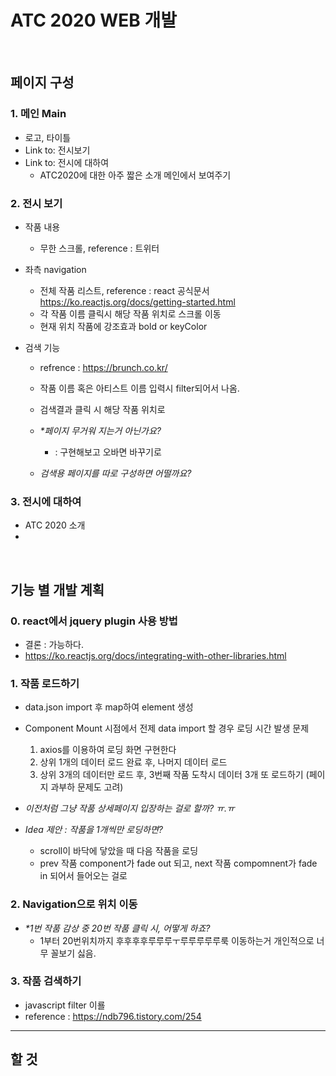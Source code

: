 # ATC 2020 WEB 개발
<br/>


## 페이지 구성
### 1. 메인 Main
- 로고, 타이틀
- Link to: 전시보기
- Link to: 전시에 대하여
    - ATC2020에 대한 아주 짧은 소개 메인에서 보여주기

### 2. 전시 보기
- 작품 내용
    - 무한 스크롤, reference : 트위터

- 좌측 navigation
    - 전체 작품 리스트, reference : react 공식문서 https://ko.reactjs.org/docs/getting-started.html
    - 각 작품 이름 클릭시 해당 작품 위치로 스크롤 이동
    - 현재 위치 작품에 강조효과 bold or keyColor


- 검색 기능
    - refrence : https://brunch.co.kr/
    - 작품 이름 혹은 아티스트 이름 입력시 filter되어서 나옴.
    - 검색결과 클릭 시 해당 작품 위치로

    - _*페이지 무거워 지는거 아닌가요?_
        - : 구현해보고 오바면 바꾸기로 
    - _검색용 페이지를 따로 구성하면 어떨까요?_

### 3. 전시에 대하여
- ATC 2020 소개
- 

<br/>

## 기능 별 개발 계획
### 0. react에서 jquery plugin 사용 방법
- 결론 : 가능하다.
- https://ko.reactjs.org/docs/integrating-with-other-libraries.html

### 1. 작품 로드하기
- data.json import 후 map하여 element 생성
- Component Mount 시점에서 전제 data import 할 경우 로딩 시간 발생 문제
    1. axios를 이용하여 로딩 화면 구현한다
    2. 상위 1개의 데이터 로드 완료 후, 나머지 데이터 로드
    3. 상위 3개의 데이터만 로드 후, 3번째 작품 도착시 데이터 3개 또 로드하기 (페이지 과부하 문제도 고려)

- _이전처럼 그냥 작품 상세페이지 입장하는 걸로 할까? ㅠ.ㅠ_

- _Idea 제안 : 작품을 1개씩만 로딩하면?_
    - scroll이 바닥에 닿았을 때 다음 작품을 로딩
    - prev 작품 component가 fade out 되고, next 작품 compomnent가 fade in 되어서 들어오는 걸로

### 2. Navigation으로 위치 이동
- _*1번 작품 감상 중 20번 작품 클릭   시, 어떻게 하죠?_
    - 1부터 20번위치까지 후후후후루루루ㅜ루루루루루룩 이동하는거 개인적으로 너무 꼴보기 싫음.

### 3. 작품 검색하기
- javascript filter 이룔
- reference : https://ndb796.tistory.com/254 
---
## 할 것